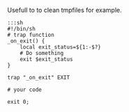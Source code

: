 Usefull to to clean tmpfiles for example.

    :::sh
    #!/bin/sh
    # trap function
    _on_exit() {
        local exit_status=${1:-$?}
        # Do something
        exit $exit_status
    }
    
    trap "_on_exit" EXIT
    
    # your code
    
    exit 0;
